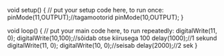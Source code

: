 void setup() {
  // put your setup code here, to run once:
pinMode(11,OUTPUT);//tagamootorid
pinMode(10,OUTPUT);
}

void loop() {
  // put your main code here, to run repeatedly:
digitalWrite(11, 0);
digitalWrite(10,100);//sõidab otse kiirusega 100
delay(1000);//1 sekund
digitalWrite(11, 0);
digitalWrite(10, 0);//seisab
delay(2000);//2 sek
}
